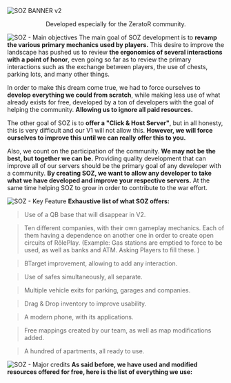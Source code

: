![SOZ BANNER v2](https://user-images.githubusercontent.com/104008465/164230939-d34fdc98-92e1-4d18-8cb4-2ec6f2ea6468.png)

<p align="center">
Developed especially for the ZeratoR community.
</p>

![SOZ - Main objectives ](https://user-images.githubusercontent.com/104008465/164983461-c2d93179-9df2-464b-934c-4c3903a87451.png)
The main goal of SOZ development is to **revamp the various primary mechanics used by players.** This desire to improve the landscape has pushed us to review **the ergonomics of several interactions with a point of honor**, even going so far as to review the primary interactions such as the exchange between players, the use of chests, parking lots, and many other things.

In order to make this dream come true, we had to force ourselves to **develop everything we could from scratch**, while making less use of what already exists for free, developed by a ton of developers with the goal of helping the community. **Allowing us to ignore all paid resources.**

The other goal of SOZ is to **offer a "Click & Host Server"**, but in all honesty, this is very difficult and our V1 will not allow this. **However, we will force ourselves to improve this until we can really offer this to you.**

Also, we count on the participation of the community. **We may not be the best, but together we can be.** Providing quality development that can improve all of our servers should be the primary goal of any developer with a community. **By creating SOZ, we want to allow any developer to take what we have developed and improve your respective servers.** At the same time helping SOZ to grow in order to contribute to the war effort.

![SOZ - Key Feature ](https://user-images.githubusercontent.com/104008465/164982666-ec501b93-94db-4773-83a4-0f8f0a96e7c5.png)
**Exhaustive list of what SOZ offers:**
> Use of a QB base that will disappear in V2.

> Ten different companies, with their own gameplay mechanics. Each of them having a dependence on another one in order to create open circuits of RôlePlay. (Example: Gas stations are emptied to force to be used, as well as banks and ATM. Asking Players to fill these. )

> BTarget improvement, allowing to add any interaction.

> Use of safes simultaneously, all separate.

> Multiple vehicle exits for parking, garages and companies.

> Drag & Drop inventory to improve usability.

> A modern phone, with its applications.

> Free mappings created by our team, as well as map modifications added.

> A hundred of apartments, all ready to use.

![SOZ - Major credits ](https://user-images.githubusercontent.com/104008465/164984759-fea538fe-cf20-48bc-afd0-45cb96c4c7ae.png)
**As said before, we have used and modified resources offered for free, here is the list of everything we use:**
